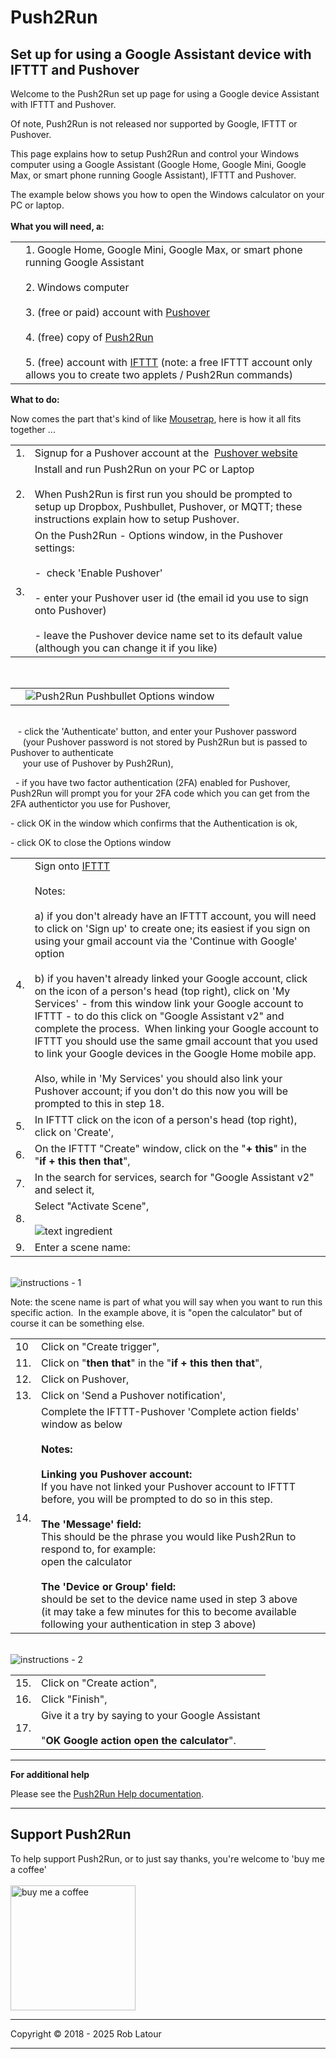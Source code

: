 # Push2Run 
## Set up for using a Google Assistant device with IFTTT and Pushover

Welcome to the Push2Run set up page for using a Google device Assistant with IFTTT and Pushover.  
  
Of note, Push2Run is not released nor supported by Google, IFTTT or Pushover.  
  
This page explains how to setup Push2Run and control your Windows computer using a Google Assistant (Google Home, Google Mini, Google Max, or smart phone running Google Assistant), IFTTT and Pushover.  
  
The example below shows you how to open the Windows calculator on your PC or laptop.  
   
**What you will need, a:**   

|     |     |
| --- | --- |
|     | 1\. Google Home, Google Mini, Google Max, or smart phone running Google Assistant  <br>  <br>2\. Windows computer  <br>  <br>3\. (free or paid) account with [Pushover](https://pushover.net/)  <br>  <br>4\. (free) copy of [Push2Run](https://github.com/roblatour/Push2Run)  <br>  <br>5\. (free) account with [IFTTT](https://ifttt.com) (note: a free IFTTT account only allows you to create two applets / Push2Run commands) |

**What to do:**  

Now comes the part that's kind of like [Mousetrap](https://en.wikipedia.org/wiki/Mouse_Trap_(game)), here is how it all fits together ...  
  

|     |     |
| --- | --- |
| 1.  | Signup for a Pushover account at the  [Pushover website](https://pushover.net/) |
| 2.  | Install and run Push2Run on your PC or Laptop  <br>   <br>When Push2Run is first run you should be prompted to setup up Dropbox, Pushbullet, Pushover, or MQTT; these instructions explain how to setup Pushover. |
| 3.  | On the Push2Run - Options window, in the Pushover settings:  <br>  <br>\-  check 'Enable Pushover'  <br>  <br>\- enter your Pushover user id (the email id you use to sign onto Pushover)  <br>  <br>\- leave the Pushover device name set to its default value (although you can change it if you like) |

   

|     |     |     |
| --- | --- | --- |
|     | ![Push2Run Pushbullet Options window](../images/optionspo.jpg) |     |

   
   - click the 'Authenticate' button, and enter your Pushover password  
     (your Pushover password is not stored by Push2Run but is passed to Pushover to authenticate  
     your use of Pushover by Push2Run),  
  
  - if you have two factor authentication (2FA) enabled for Pushover, Push2Run will prompt you for your 2FA code which you can get from the 2FA authentictor you use for Pushover,  
  
\- click OK in the window which confirms that the Authentication is ok,  
  
\- click OK to close the Options window  
  

|     |     |
| --- | --- |
| 4.  | Sign onto [IFTTT](https://ifttt.com)  <br>   <br>Notes:  <br>  <br>a) if you don't already have an IFTTT account, you will need to click on 'Sign up' to create one; its easiest if you sign on using your gmail account via the 'Continue with Google' option  <br>  <br>b) if you haven't already linked your Google account, click on the icon of a person's head (top right), click on 'My Services' - from this window link your Google account to IFTTT - to do this click on "Google Assistant v2" and complete the process.  When linking your Google account to IFTTT you should use the same gmail account that you used to link your Google devices in the Google Home mobile app.  <br>  <br>Also, while in 'My Services' you should also link your Pushover account; if you don't do this now you will be prompted to this in step 18. |
| 5.  | In IFTTT click on the icon of a person's head (top right), click on 'Create', |
| 6.  | On the IFTTT "Create" window, click on the "**\+ this**" in the "**if + this then that**", |
| 7.  | In the search for services, search for "Google Assistant v2" and select it, |
| 8.  | Select "Activate Scene",  <br>  <br>![text ingredient](../images/GoogleAssistantSelectATrigger.jpg) |
| 9.  | Enter a scene name: |

    
![instructions - 1](../images/GoogleAssistantSceneName.jpg)

Note: the scene name is part of what you will say when you want to run this specific action.  In the example above, it is "open the calculator" but of course it can be something else.   

|     |     |
| --- | --- |
| 10  | Click on "Create trigger", |
| 11. | Click on "**then that**" in the "**if + this then that**", |
| 12. | Click on Pushover, |
| 13. | Click on 'Send a Pushover notification', |
| 14. | Complete the IFTTT-Pushover 'Complete action fields' window as below  <br>  <br>**Notes:**  <br>  <br>**Linking you Pushover account:**  <br>If you have not linked your Pushover account to IFTTT before, you will be prompted to do so in this step.  <br>  <br>**The 'Message' field:**  <br>This should be the phrase you would like Push2Run to respond to, for example:  <br>open the calculator  <br>  <br>**The 'Device or Group' field:**  <br>should be set to the device name used in step 3 above  <br>(it may take a few minutes for this to become available following your authentication in step 3 above) |

   
![instructions - 2](../images/PushoverNotification.jpg)  

|     |     |
| --- | --- |
| 15. | Click on "Create action", |
| 16. | Click "Finish", |
| 17. | Give it a try by saying to your Google Assistant  <br>   <br>"**OK Google action open the calculator**". |

* * *
  
**For additional help**  
  
Please see the [Push2Run Help documentation](help_v4.9.1.0.md).

* * *
 ## Support Push2Run

 To help support Push2Run, or to just say thanks, you're welcome to 'buy me a coffee'<br><br>
[<img alt="buy me  a coffee" width="200px" src="https://cdn.buymeacoffee.com/buttons/v2/default-blue.png" />](https://www.buymeacoffee.com/roblatour)
* * *
Copyright © 2018 - 2025 Rob Latour
* * *